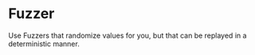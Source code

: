 # Fuzzer
Use Fuzzers that randomize values for you, but that can be replayed in a deterministic manner.
